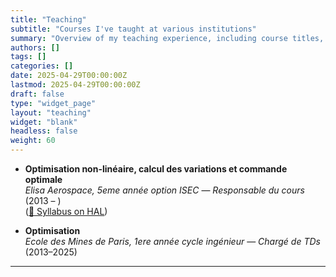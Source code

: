 ```yaml
---
title: "Teaching"
subtitle: "Courses I've taught at various institutions"
summary: "Overview of my teaching experience, including course titles, roles, institutions, and years taught."
authors: []
tags: []
categories: []
date: 2025-04-29T00:00:00Z
lastmod: 2025-04-29T00:00:00Z
draft: false
type: "widget_page"
layout: "teaching"
widget: "blank"
headless: false
weight: 60
---
```

- **Optimisation non-linéaire, calcul des variations et commande optimale**  
  _Elisa Aerospace, 5eme année option ISEC_ — *Responsable du cours* (2013 – )  
  ([📄 Syllabus on HAL](https://hal.science/view/index/docid/5051711))

- **Optimisation**  
  _Ecole des Mines de Paris, 1ere année cycle ingénieur_ — *Chargé de TDs* (2013–2025)

---